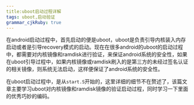 ```yaml
---
title:uboot启动过程详解
tags: uboot,启动验证
grammar_cjkRuby: true
---
```

在android启动过程中，首先启动的便是uboot，uboot是负责引导内核装入内存启动或者是引导recovery模式的启动。现在在很多android的uboot的启动过程中，都需要对内核镜像和ramdisk进行验证，来保证android系统的安全性，如果在uboot引导过程中，如果内核镜像或ramdisk刷入的是第三方的未经过签名认证的相关镜像，则系统无法启动，这样便保证了android系统的安全性。

在uboot启动过程中，是从`start.S`开始的，这里详细的细节不在赘述了，该篇文章主要学习uboot对内核镜像和ramdisk镜像的验证启动过程，同时学习一下里面的优秀巧妙的编码。